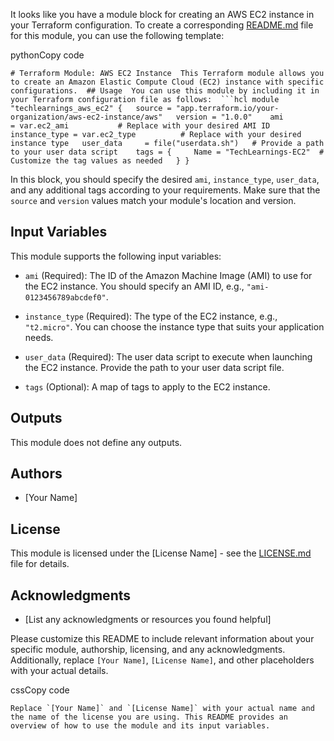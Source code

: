 It looks like you have a module block for creating an AWS EC2 instance in your Terraform configuration. To create a corresponding [README.md](http://README.md) file for this module, you can use the following template:

pythonCopy code

`# Terraform Module: AWS EC2 Instance  This Terraform module allows you to create an Amazon Elastic Compute Cloud (EC2) instance with specific configurations.  ## Usage  You can use this module by including it in your Terraform configuration file as follows:  ```hcl module "techlearnings_aws_ec2" {   source = "app.terraform.io/your-organization/aws-ec2-instance/aws"   version = "1.0.0"    ami           = var.ec2_ami           # Replace with your desired AMI ID   instance_type = var.ec2_type          # Replace with your desired instance type   user_data     = file("userdata.sh")   # Provide a path to your user data script    tags = {     Name = "TechLearnings-EC2"  # Customize the tag values as needed   } }`

In this block, you should specify the desired `ami`, `instance_type`, `user_data`, and any additional tags according to your requirements. Make sure that the `source` and `version` values match your module's location and version.

Input Variables
---------------

This module supports the following input variables:

*   `ami` (Required): The ID of the Amazon Machine Image (AMI) to use for the EC2 instance. You should specify an AMI ID, e.g., `"ami-0123456789abcdef0"`.
    
*   `instance_type` (Required): The type of the EC2 instance, e.g., `"t2.micro"`. You can choose the instance type that suits your application needs.
    
*   `user_data` (Required): The user data script to execute when launching the EC2 instance. Provide the path to your user data script file.
    
*   `tags` (Optional): A map of tags to apply to the EC2 instance.
    

Outputs
-------

This module does not define any outputs.

Authors
-------

*   \[Your Name\]

License
-------

This module is licensed under the \[License Name\] - see the [LICENSE.md](LICENSE.md) file for details.

Acknowledgments
---------------

*   \[List any acknowledgments or resources you found helpful\]

Please customize this README to include relevant information about your specific module, authorship, licensing, and any acknowledgments. Additionally, replace `[Your Name]`, `[License Name]`, and other placeholders with your actual details.

cssCopy code

``Replace `[Your Name]` and `[License Name]` with your actual name and the name of the license you are using. This README provides an overview of how to use the module and its input variables.``

